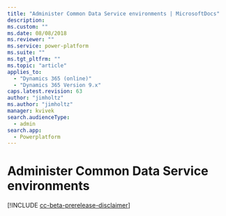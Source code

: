 ```yaml
---
title: "Administer Common Data Service environments | MicrosoftDocs"
description:
ms.custom: ""
ms.date: 08/08/2018
ms.reviewer: ""
ms.service: power-platform
ms.suite: ""
ms.tgt_pltfrm: ""
ms.topic: "article"
applies_to: 
  - "Dynamics 365 (online)"
  - "Dynamics 365 Version 9.x"
caps.latest.revision: 63
author: "jimholtz"
ms.author: "jimholtz"
manager: kvivek
search.audienceType: 
  - admin
search.app: 
  - Powerplatform
---
```

# Administer Common Data Service environments 

[!INCLUDE [cc-beta-prerelease-disclaimer](../includes/cc-beta-prerelease-disclaimer.md)]


